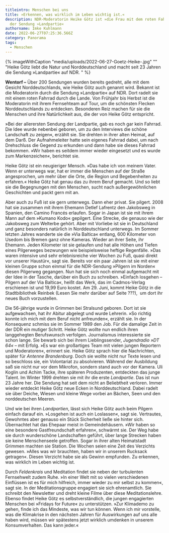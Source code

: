 ```yaml
---
titleintro: Menschen bei uns
title: »Erkennen, was wirklich im Leben wichtig ist.«
description: NDR-Moderatorin Heike Götz ist »die Frau mit dem roten Fahrrad« in
  der Sendung »Landpartie«
authorname: Imke Kuhlmann
date: 2022-06-27T07:25:36.566Z
category: Panorama
tags:
  - Menschen
---
```

{% imageWithCaption "media/uploads/2022-06-27-Goetz-Heike-.jpg" "" "Heike Götz liebt die Natur und Norddeutschland und macht seit 23 Jahren die Sendung »Landpartie« auf NDR.     " %}

**Wentorf –** Über 200 Sendungen wurden bereits gedreht, alle mit dem Gesicht Norddeutschlands, wie Heike Götz auch genannt wird. Bekannt ist die Moderatorin durch die Sendung »Landpartie« auf NDR. Dort radelt sie mit einem roten Fahrrad durch die Lande. Von Frühjahr bis Herbst ist die Moderatorin mit ihrem Fernsehteam auf Tour, um die schönsten Flecken Norddeutschlands zu entdecken. Besonderen Reiz machen für sie die Menschen und ihre Natürlichkeit aus, die der von Heike Götz entspricht. 

»Bei der allerersten Sendung der Landpartie, gab es noch gar kein Fahrrad. Die Idee wurde nebenbei geboren, um zu den Interviews die schöne Landschaft zu zeigen«, erzählt sie. Sie drehten in ihrer alten Heimat, auf dem Darß. Der Aufnahmeleiter hatte sein eigenes Fahrrad dabei, um nach Drehschluss die Gegend zu erkunden und dann habe sie dieses Fahrrad bekommen. »Wir haben es seitdem immer wieder eingesetzt und es wurde zum Markenzeichen«, berichtet sie. 

Heike Götz ist ein neugieriger Mensch. »Das habe ich von meinem Vater. Wenn er unterwegs war, hat er immer die Menschen auf der Straße angesprochen, um mehr über die Orte, die Region und Begebenheiten zu erfahren.« Heike Götz hat genau das zu ihrem Beruf gemacht. Und so liebt sie die Begegnungen mit den Menschen, sucht nach außergewöhnlichen Geschichten und packt gern mit an. 

Aber auch zu Fuß ist sie gern unterwegs. Dann eher privat. Sie pilgert. 2008 hat sie zusammen mit ihrem Ehemann Detlef Lafrentz den Jakobsweg in Spanien, den Camino Francés erlaufen. Sogar in Japan ist sie mit ihrem Mann auf dem »Kumano Kodo« gepilgert. Eine Strecke, die genauso wie der Jakobsweg zum Welterbe gehört. Aber mit Vorliebe ist sie in Deutschland und ganz besonders natürlich in Norddeutschland unterwegs. Im Sommer letzten Jahres wanderte sie die »Via Baltica« entlang, 600 Kilometer von Usedom bis Bremen ganz ohne Kameras. Wieder an ihrer Seite, ihr Ehemann. Jeden Kilometer ist sie gelaufen und hat alle Höhen und Tiefen eines Pilgerweges bezwungen wie beispielsweise heftige Regenfälle. »Das waren intensive und sehr erlebnisreiche vier Wochen zu Fuß, quasi direkt vor unserer Haustür«, sagt sie. Bereits vor ein paar Jahren ist sie mit einer kleinen Gruppe schon einmal für die NDR-Sendung »Pilgern im Norden« diesen Pilgerweg gegangen. Nun hat sie sich noch einmal aufgemacht mit der Idee in der Tasche, darüber ein Buch zu schreiben. »Einfach losgehen – Pilgern auf der Via Baltica«, heißt das Werk, das im Cadmos-Verlag erschienen ist und 19,99 Euro kostet. Am 29. Juni, kommt Heike Götz in die Stadtbibliothek Reinbek (Lesen Sie mehr darüber auf Seite ???),  um dort ihr neues Buch vorzustellen. 

Die 56-jährige wurde in Grimmen bei Stralsund geboren. Dort ist sie aufgewachsen, hat ihr Abitur abgelegt und wurde Lehrerin. »So richtig konnte ich mich mit dem Beruf nicht anfreunden«, erzählt sie. In der Konsequenz schmiss sie im Sommer 1989 den Job. Für die damalige Zeit in der DDR ein mutiger Schritt. Heike Götz wollte nun endlich ihren langgehegten Berufswunsch verfolgen. Journalismus interessierte sie schon lange. Sie bewarb sich bei ihrem Lieblingssender, *Jugendradio »DT 64«* – mit Erfolg. »Es war ein großartiges Team mit vielen jungen Reportern und Moderatoren«, erinnert sie. Heike Götz sprach hier die Nachrichten, später für *Antenne Brandenburg*. Doch sie wollte nicht nur Texte lesen und so beschloss sie, ein Volontariat zu absolvieren. Während der Ausbildung saß sie nicht nur vor dem Mikrofon, sondern stand auch vor der Kamera. Uli Koglin und Achim Tacke, ihre späteren Produzenten, entdeckten das junge Talent. Im Winter 1999 drehten sie mit ihr die erste *Landpartie*. Das ist nun 23 Jahre her. Die Sendung hat seit dem nicht an Beliebtheit verloren. Immer wieder entdeckt Heike Götz neue Ecken in Norddeutschland. Dabei radelt sie über Deiche, Wiesen und kleine Wege vorbei an Bächen, Seen und den norddeutschen Meeren. 

Und wie bei ihren *Landpartien*, lässt sich Heike Götz auch beim Pilgern einfach darauf ein. »Losgehen ist auch ein Loslassen«, sagt sie. Vertrautes, Gewohntes aber genauso ein Stück Sicherheit ließe sie hinter sich. Übernachtet hat das Ehepaar meist in Gemeindehäusern. »Wir haben so eine besondere Gastfreundschaft erfahren«, schwärmt sie. Der Weg habe sie durch wunderschöne Landschaften geführt, über lange Strecken haben sie keine Menschenseele getroffen. Sogar in ihrer alten Heimatstadt Grimmen machten sie Station. Die Wochen seien eine Zeit des Verzichts gewesen. »Alles was wir brauchten, haben wir in unserem Rucksack getragen«. Diesen Verzicht habe sie als Gewinn empfunden. Zu erkennen, was wirklich im Leben wichtig ist. 

Durch *Feldenkrais* und Meditation findet sie neben der turbulenten Fernsehwelt zudem Ruhe. »In einer Welt mit so vielen verschiedenen Einflüssen ist es für mich hilfreich, immer wieder zu mir selbst zu kommen«, sagt sie. In der Meditationsgruppe engagiert sie sich ehrenamtlich. Sie schreibt den Newsletter und dreht kleine Filme über diese Meditationslehre. Ebenso findet Heike Götz es selbstverständlich, die jungen engagierten Menschen bei »Fridays for Future« zu unterstützen. »Zur Klimademo zu gehen, finde ich das Mindeste, was wir tun können. Wenn ich mir vorstelle, was die Klimakrise in den nächsten Jahren für Auswirkungen auf uns alle haben wird, müssen wir spätestens jetzt wirklich umdenken in unserem Konsumverhalten. Das kann jeder.«